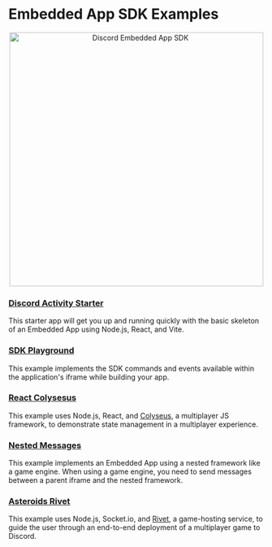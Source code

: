 # Embedded App SDK Examples

<p align="center">
  <img src="/assets/discord-embedded-apps.svg" alt="Discord Embedded App SDK" width="500" />
<p>

### [Discord Activity Starter](/examples/discord-activity-starter)

This starter app will get you up and running quickly with the basic skeleton of an Embedded App using Node.js, React, and Vite.

### [SDK Playground](/examples/sdk-playground)

This example implements the SDK commands and events available within the application's iframe while building your app.

### [React Colysesus](/examples/react-colyseus)

This example uses Node.js, React, and [Colyseus](https://colyseus.io/), a multiplayer JS framework, to demonstrate state management in a multiplayer experience.

### [Nested Messages](/examples/nested-messages)

This example implements an Embedded App using a nested framework like a game engine. When using a game engine, you need to send messages between a parent iframe and the nested framework.

### [Asteroids Rivet](/examples/asteroids-rivet)

This example uses Node.js, Socket.io, and [Rivet](https://rivet.gg/), a game-hosting service, to guide the user through an end-to-end deployment of a multiplayer game to Discord.

